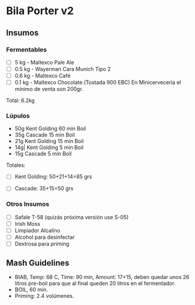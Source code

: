 Bila Porter v2
====

Insumos
---

### Fermentables

* [ ] 5 kg - Maltexco Pale Ale
* [ ] 0.5 kg - Wayerman Cara Munich Tipo 2
* [ ] 0.6 kg - Maltexco Café
* [ ] 0.1 kg - Maltexco Chocolate.(Tostada 900 EBC) En Minicervecería el mínimo de venta son 200gr. 

Total: 6.2kg

### Lúpulos

* 50g 	Kent Golding 	60 min 	Boil 	
* 35g 	Cascade  		15 min 	Boil 	
* 21g 	Kent Golding	15 min 	Boil 
* 14g|	Kent Golding 5 min 	Boil
* 15g 	Cascade	5 min 	Boil 

Totales:

* [ ] Kent Golding: 50+21+14=85 grs
* [ ] Cascade: 35+15=50 grs


### Otros Insumos
* [ ] Safale T-58 (quizás próxima versión use S-05)
* [ ] Irish Moss
* [ ] Limpiador Alcalino
* [ ] Alcohol para desinfectar
* [ ] Dextrosa para priming

Mash Guidelines
---

* BIAB, Temp: 68 C, Time: 90 min, Amount: 17+15, deben quedar unos 26 litros pre-boil para que al final queden 20 litros en el fermentador.
* BOIL, 60 min.
* Priming: 2.4 volúmenes.
